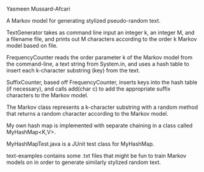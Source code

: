Yasmeen Mussard-Afcari

A Markov model for generating stylized pseudo-random text.

TextGenerator takes as command line input an integer k, an integer M, and a filename file, and prints out M characters according to the order k Markov model based on file.

FrequencyCounter reads the order parameter k of the Markov model from the command-line, a text string from System.in, and uses a hash table to insert each k-character substring (key) from the text.

SuffixCounter, based off FrequencyCounter, inserts keys into the hash table (if necessary), and calls add(char c) to add the appropriate suffix characters to the Markov model.

The Markov class represents a k-character substring with a random method that returns a random character according to the Markov model.

My own hash map is implemented with separate chaining in a class called MyHashMap<K,V>.

MyHashMapTest.java is a JUnit test class for MyHashMap.

text-examples contains some .txt files that might be fun to train Markov models on in order to generate similarly stylized random text.
